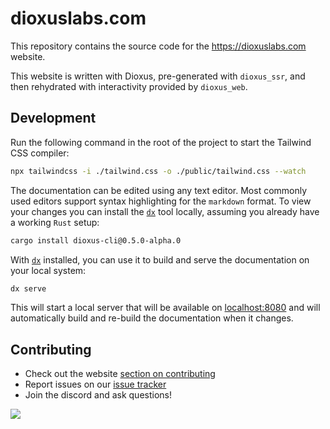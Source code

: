# dioxuslabs.com

This repository contains the source code for the https://dioxuslabs.com website.

This website is written with Dioxus, pre-generated with `dioxus_ssr`, and then
rehydrated with interactivity provided by `dioxus_web`.

## Development

Run the following command in the root of the project to start the Tailwind CSS
compiler:

```bash
npx tailwindcss -i ./tailwind.css -o ./public/tailwind.css --watch
```

The documentation can be edited using any text editor. Most commonly used
editors support syntax highlighting for the `markdown` format. To view your
changes you can install the [`dx`][dx] tool locally, assuming you already have a
working `Rust` setup:

```sh
cargo install dioxus-cli@0.5.0-alpha.0
```

With [`dx`][dx] installed, you can use it to build and serve the documentation
on your local system:

```sh
dx serve
```

This will start a local server that will be available on
[localhost:8080](localhost:8080) and will automatically build and re-build the
documentation when it changes.

## Contributing

- Check out the website [section on contributing]
- Report issues on our [issue tracker]
- Join the discord and ask questions!

<a href="https://github.com/dioxuslabs/docsite/graphs/contributors">
  <img
    src="https://contrib.rocks/image?repo=dioxuslabs/docsite&max=30&columns=10"
  />
</a>

[dx]: https://github.com/DioxusLabs/dioxus/tree/master/packages/cli
[section on contributing]: https://dioxuslabs.com/learn/0.5/contributing
[issue tracker]: https://github.com/dioxuslabs/docsite/issues
